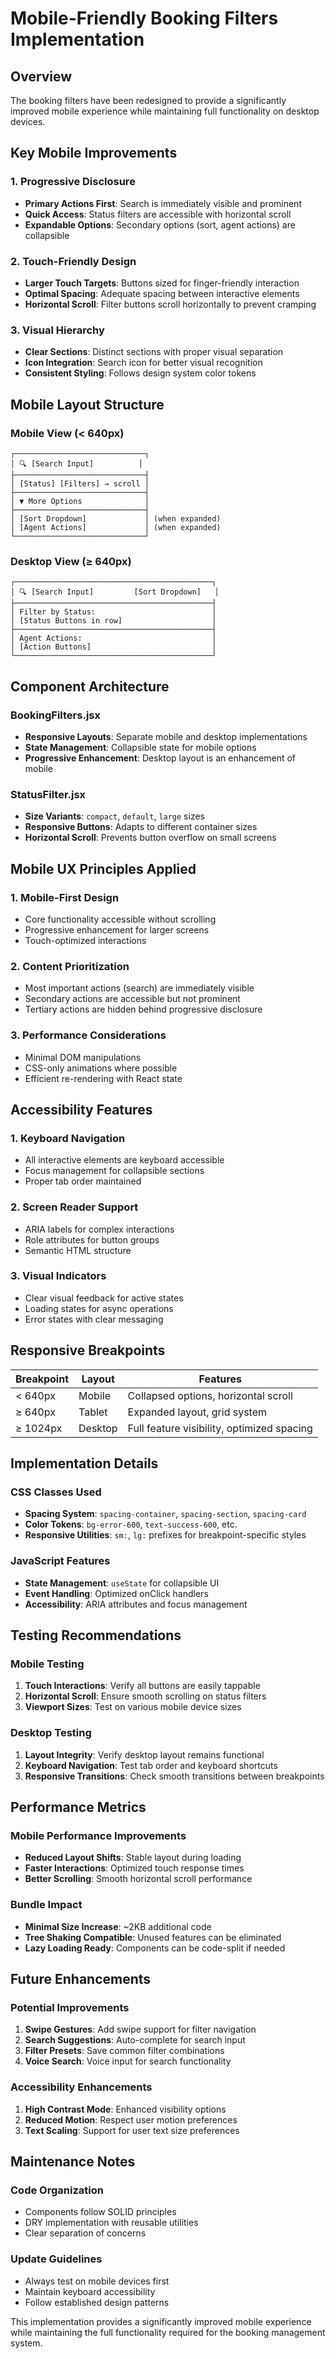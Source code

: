 # Mobile-Friendly Booking Filters Implementation

## Overview
The booking filters have been redesigned to provide a significantly improved mobile experience while maintaining full functionality on desktop devices.

## Key Mobile Improvements

### 1. **Progressive Disclosure**
- **Primary Actions First**: Search is immediately visible and prominent
- **Quick Access**: Status filters are accessible with horizontal scroll
- **Expandable Options**: Secondary options (sort, agent actions) are collapsible

### 2. **Touch-Friendly Design**
- **Larger Touch Targets**: Buttons sized for finger-friendly interaction
- **Optimal Spacing**: Adequate spacing between interactive elements
- **Horizontal Scroll**: Filter buttons scroll horizontally to prevent cramping

### 3. **Visual Hierarchy**
- **Clear Sections**: Distinct sections with proper visual separation
- **Icon Integration**: Search icon for better visual recognition
- **Consistent Styling**: Follows design system color tokens

## Mobile Layout Structure

### Mobile View (< 640px)
```
┌─────────────────────────────┐
│ 🔍 [Search Input]          │
├─────────────────────────────┤
│ [Status] [Filters] → scroll │
├─────────────────────────────┤
│ ▼ More Options              │
├─────────────────────────────┤
│ [Sort Dropdown]             │ (when expanded)
│ [Agent Actions]             │ (when expanded)
└─────────────────────────────┘
```

### Desktop View (≥ 640px)
```
┌────────────────────────────────────────────┐
│ 🔍 [Search Input]         [Sort Dropdown]   │
├────────────────────────────────────────────┤
│ Filter by Status:                          │
│ [Status Buttons in row]                    │
├────────────────────────────────────────────┤
│ Agent Actions:                             │
│ [Action Buttons]                           │
└────────────────────────────────────────────┘
```

## Component Architecture

### BookingFilters.jsx
- **Responsive Layouts**: Separate mobile and desktop implementations
- **State Management**: Collapsible state for mobile options
- **Progressive Enhancement**: Desktop layout is an enhancement of mobile

### StatusFilter.jsx
- **Size Variants**: `compact`, `default`, `large` sizes
- **Responsive Buttons**: Adapts to different container sizes
- **Horizontal Scroll**: Prevents button overflow on small screens

## Mobile UX Principles Applied

### 1. **Mobile-First Design**
- Core functionality accessible without scrolling
- Progressive enhancement for larger screens
- Touch-optimized interactions

### 2. **Content Prioritization**
- Most important actions (search) are immediately visible
- Secondary actions are accessible but not prominent
- Tertiary actions are hidden behind progressive disclosure

### 3. **Performance Considerations**
- Minimal DOM manipulations
- CSS-only animations where possible
- Efficient re-rendering with React state

## Accessibility Features

### 1. **Keyboard Navigation**
- All interactive elements are keyboard accessible
- Focus management for collapsible sections
- Proper tab order maintained

### 2. **Screen Reader Support**
- ARIA labels for complex interactions
- Role attributes for button groups
- Semantic HTML structure

### 3. **Visual Indicators**
- Clear visual feedback for active states
- Loading states for async operations
- Error states with clear messaging

## Responsive Breakpoints

| Breakpoint | Layout | Features |
|------------|--------|----------|
| < 640px | Mobile | Collapsed options, horizontal scroll |
| ≥ 640px | Tablet | Expanded layout, grid system |
| ≥ 1024px | Desktop | Full feature visibility, optimized spacing |

## Implementation Details

### CSS Classes Used
- **Spacing System**: `spacing-container`, `spacing-section`, `spacing-card`
- **Color Tokens**: `bg-error-600`, `text-success-600`, etc.
- **Responsive Utilities**: `sm:`, `lg:` prefixes for breakpoint-specific styles

### JavaScript Features
- **State Management**: `useState` for collapsible UI
- **Event Handling**: Optimized onClick handlers
- **Accessibility**: ARIA attributes and focus management

## Testing Recommendations

### Mobile Testing
1. **Touch Interactions**: Verify all buttons are easily tappable
2. **Horizontal Scroll**: Ensure smooth scrolling on status filters
3. **Viewport Sizes**: Test on various mobile device sizes

### Desktop Testing
1. **Layout Integrity**: Verify desktop layout remains functional
2. **Keyboard Navigation**: Test tab order and keyboard shortcuts
3. **Responsive Transitions**: Check smooth transitions between breakpoints

## Performance Metrics

### Mobile Performance Improvements
- **Reduced Layout Shifts**: Stable layout during loading
- **Faster Interactions**: Optimized touch response times
- **Better Scrolling**: Smooth horizontal scroll performance

### Bundle Impact
- **Minimal Size Increase**: ~2KB additional code
- **Tree Shaking Compatible**: Unused features can be eliminated
- **Lazy Loading Ready**: Components can be code-split if needed

## Future Enhancements

### Potential Improvements
1. **Swipe Gestures**: Add swipe support for filter navigation
2. **Search Suggestions**: Auto-complete for search input
3. **Filter Presets**: Save common filter combinations
4. **Voice Search**: Voice input for search functionality

### Accessibility Enhancements
1. **High Contrast Mode**: Enhanced visibility options
2. **Reduced Motion**: Respect user motion preferences
3. **Text Scaling**: Support for user text size preferences

## Maintenance Notes

### Code Organization
- Components follow SOLID principles
- DRY implementation with reusable utilities
- Clear separation of concerns

### Update Guidelines
- Always test on mobile devices first
- Maintain keyboard accessibility
- Follow established design patterns

This implementation provides a significantly improved mobile experience while maintaining the full functionality required for the booking management system.
